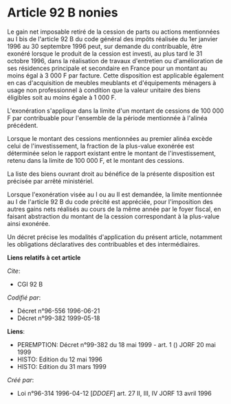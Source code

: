 # Article 92 B nonies

Le gain net imposable retiré de la cession de parts ou actions mentionnées au I bis de l'article 92 B du code général des
impôts réalisée du 1er janvier 1996 au 30 septembre 1996 peut, sur demande du contribuable, être exonéré lorsque le produit
de la cession est investi, au plus tard le 31 octobre 1996, dans la réalisation de travaux d'entretien ou d'amélioration de
ses résidences principale et secondaire en France pour un montant au moins égal à 3 000 F par facture. Cette disposition est
applicable également en cas d'acquisition de meubles meublants et d'équipements ménagers à usage non professionnel à
condition que la valeur unitaire des biens éligibles soit au moins égale à 1 000 F.

L'exonération s'applique dans la limite d'un montant de cessions de 100 000 F par contribuable pour l'ensemble de la période
mentionnée à l'alinéa précédent.

Lorsque le montant des cessions mentionnées au premier alinéa excède celui de l'investissement, la fraction de la plus-value
exonérée est déterminée selon le rapport existant entre le montant de l'investissement, retenu dans la limite de 100 000 F,
et le montant des cessions.

La liste des biens ouvrant droit au bénéfice de la présente disposition est précisée par arrêté ministériel.

Lorsque l'exonération visée au I ou au II est demandée, la limite mentionnée au I de l'article 92 B du code précité est
appréciée, pour l'imposition des autres gains nets réalisés au cours de la même année par le foyer fiscal, en faisant
abstraction du montant de la cession correspondant à la plus-value ainsi exonérée.

Un décret précise les modalités d'application du présent article, notamment les obligations déclaratives des contribuables et
des intermédiaires.

**Liens relatifs à cet article**

_Cite_:

  - CGI 92 B

_Codifié par_:

  - Décret n°96-556 1996-06-21
  - Décret n°99-382 1999-05-18

**Liens**:

  - PEREMPTION: Décret n°99-382 du 18 mai 1999 - art. 1 () JORF 20 mai 1999
  - HISTO: Edition du 12 mai 1996
  - HISTO: Edition du 31 mars 1999

_Créé par_:

  - Loi n°96-314 1996-04-12 [*DDOEF*] art. 27 II, III, IV JORF 13 avril 1996
